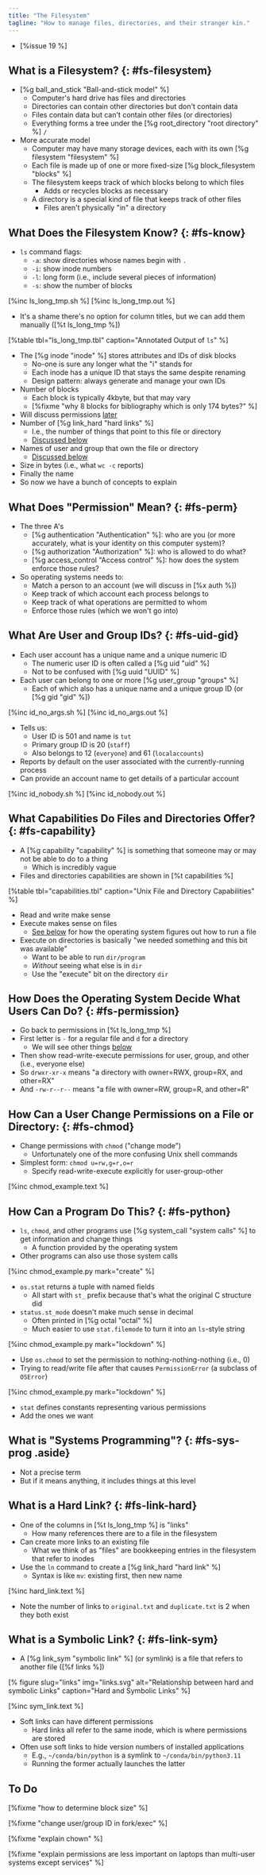 ```yaml
---
title: "The Filesystem"
tagline: "How to manage files, directories, and their stranger kin."
---
```


-   [%issue 19 %]

## What is a Filesystem? {: #fs-filesystem}

-   [%g ball_and_stick "Ball-and-stick model" %]
    -   Computer's hard drive has files and directories
    -   Directories can contain other directories but don't contain data
    -   Files contain data but can't contain other files (or directories)
    -   Everything forms a tree under the [%g root_directory "root directory" %] `/`
-   More accurate model
    -   Computer may have many storage devices, each with its own [%g filesystem "filesystem" %]
    -   Each file is made up of one or more fixed-size [%g block_filesystem "blocks" %]
    -   The filesystem keeps track of which blocks belong to which files
        -   Adds or recycles blocks as necessary
    -   A directory is a special kind of file that keeps track of other files
        -   Files aren't physically "in" a directory

## What Does the Filesystem Know? {: #fs-know}

-   `ls` command flags:
    -   `-a`: show directories whose names begin with `.`
    -   `-i`: show inode numbers
    -   `-l`: long form (i.e., include several pieces of information)
    -   `-s`: show the number of blocks

[%inc ls_long_tmp.sh %]
[%inc ls_long_tmp.out %]

-   It's a shame there's no option for column titles, but we can add them manually ([%t ls_long_tmp %])

[%table tbl="ls_long_tmp.tbl" caption="Annotated Output of `ls`" %]

-   The [%g inode "inode" %] stores attributes and IDs of disk blocks
    -   No-one is sure any longer what the "i" stands for
    -   Each inode has a unique ID that stays the same despite renaming
    -   Design pattern: always generate and manage your own IDs
-   Number of blocks
    -   Each block is typically 4kbyte, but that may vary
    -   [%fixme "why 8 blocks for bibliography which is only 174 bytes?" %]
-   Will discuss permissions [later](#fs-perm)
-   Number of [%g link_hard "hard links" %]
    -   I.e., the number of things that point to this file or directory
    -   [Discussed below](#fs-link-hard)
-   Names of user and group that own the file or directory
    -   [Discussed below](#fs-uid-gid)
-   Size in bytes (i.e., what `wc -c` reports)
-   Finally the name
-   So now we have a bunch of concepts to explain

## What Does "Permission" Mean? {: #fs-perm}

-   The three A's
    -   [%g authentication "Authentication" %]: who are you
        (or more accurately, what is your identity on this computer system)?
    -   [%g authorization "Authorization" %]: who is allowed to do what?
    -   [%g access_control "Access control" %]: how does the system enforce those rules?
-   So operating systems needs to:
    -   Match a person to an account (we will discuss in [%x auth %])
    -   Keep track of which account each process belongs to
    -   Keep track of what operations are permitted to whom
    -   Enforce those rules (which we won't go into)

## What Are User and Group IDs? {: #fs-uid-gid}

-   Each user account has a unique name and a unique numeric ID
    -   The numeric user ID is often called a [%g uid "uid" %]
    -   Not to be confused with [%g uuid "UUID" %]
-   Each user can belong to one or more [%g user_group "groups" %]
    -   Each of which also has a unique name and a unique group ID (or [%g gid "gid" %])

[%inc id_no_args.sh %]
[%inc id_no_args.out %]

-   Tells us:
    -   User ID is 501 and name is `tut`
    -   Primary group ID is 20 (`staff`)
    -   Also belongs to 12 (`everyone`) and 61 (`localaccounts`)
-   Reports by default on the user associated with the currently-running process
-   Can provide an account name to get details of a particular account

[%inc id_nobody.sh %]
[%inc id_nobody.out %]

## What Capabilities Do Files and Directories Offer? {: #fs-capability}

-   A [%g capability "capability" %] is something that someone may or may not be able to do to a thing
    -   Which is incredibly vague
-   Files and directories capabilities are shown in [%t capabilities %]

[%table tbl="capabilities.tbl" caption="Unix File and Directory Capabilities" %]

-   Read and write make sense
-   Execute makes sense on files
    -   [See below](#fs-file-types) for how the operating system figures out how to run a file
-   Execute on directories is basically "we needed something and this bit was available"
    -   Want to be able to run `dir/program`
    -   *Without* seeing what else is in `dir`
    -   Use the "execute" bit on the directory `dir`

## How Does the Operating System Decide What Users Can Do? {: #fs-permission}

-   Go back to permissions in [%t ls_long_tmp %]
-   First letter is `-` for a regular file and `d` for a directory
    -   We will see other things [below](#fs-link-sym)
-   Then show read-write-execute permissions for user, group, and other (i.e., everyone else)
-   So `drwxr-xr-x` means "a directory with owner=RWX, group=RX, and other=RX"
-   And `-rw-r--r--` means "a file with owner=RW, group=R, and other=R"

## How Can a User Change Permissions on a File or Directory: {: #fs-chmod}

-   Change permissions with `chmod` ("change mode")
    -   Unfortunately one of the more confusing Unix shell commands
-   Simplest form: `chmod u=rw,g=r,o=r`
    -   Specify read-write-execute explicitly for user-group-other

[%inc chmod_example.text %]

## How Can a Program Do This? {: #fs-python}

-   `ls`, `chmod`, and other programs use [%g system_call "system calls" %] to get information and change things
    -   A function provided by the operating system
-   Other programs can also use those system calls

[%inc chmod_example.py mark="create" %]

-   `os.stat` returns a tuple with named fields
    -   All start with `st_` prefix because that's what the original C structure did
-   `status.st_mode` doesn't make much sense in decimal
    -   Often printed in [%g octal "octal" %]
    -   Much easier to use `stat.filemode` to turn it into an `ls`-style string

[%inc chmod_example.py mark="lockdown" %]

-   Use `os.chmod` to set the permission to nothing-nothing-nothing (i.e., 0)
-   Trying to read/write file after that causes `PermissionError` (a subclass of `OSError`)

[%inc chmod_example.py mark="lockdown" %]
-   `stat` defines constants representing various permissions
-   Add the ones we want

## What is "Systems Programming"? {: #fs-sys-prog .aside}

-   Not a precise term
-   But if it means anything,
    it includes things at this level

## What is a Hard Link? {: #fs-link-hard}

-   One of the columns in [%t ls_long_tmp %] is "links"
    -   How many references there are to a file in the filesystem
-   Can create more links to an existing file
    -   What we think of as "files" are bookkeeping entries in the filesystem that refer to inodes
-   Use the `ln` command to create a [%g link_hard "hard link" %]
    -   Syntax is like `mv`: existing first, then new name

[%inc hard_link.text %]

-   Note the number of links to `original.txt` and `duplicate.txt` is 2 when they both exist

## What is a Symbolic Link? {: #fs-link-sym}

-   A [%g link_sym "symbolic link" %] (or symlink) is a file that refers to another file
    ([%f links %])

[% figure
   slug="links"
   img="links.svg"
   alt="Relationship between hard and symbolic Links"
   caption="Hard and Symbolic Links"
%]

[%inc sym_link.text %]

-   Soft links can have different permissions
    -   Hard links all refer to the same inode, which is where permissions are stored
-   Often use soft links to hide version numbers of installed applications
    -   E.g., `~/conda/bin/python` is a symlink to `~/conda/bin/python3.11`
    -   Running the former actually launches the latter

## To Do

[%fixme "how to determine block size" %]

[%fixme "change user/group ID in fork/exec" %]

[%fixme "explain chown" %]

[%fixme "explain permissions are less important on laptops than multi-user systems except services" %]
